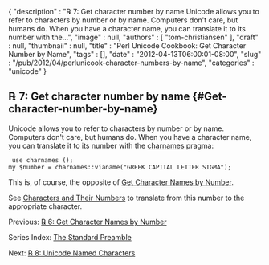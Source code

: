 {
   "description" : "℞ 7: Get character number by name Unicode allows you to refer to characters by number or by name. Computers don't care, but humans do. When you have a character name, you can translate it to its number with the...",
   "image" : null,
   "authors" : [
      "tom-christiansen"
   ],
   "draft" : null,
   "thumbnail" : null,
   "title" : "Perl Unicode Cookbook: Get Character Number by Name",
   "tags" : [],
   "date" : "2012-04-13T06:00:01-08:00",
   "slug" : "/pub/2012/04/perlunicook-character-numbers-by-name",
   "categories" : "unicode"
}





℞ 7: Get character number by name {#Get-character-number-by-name}
---------------------------------

Unicode allows you to refer to characters by number or by name.
Computers don't care, but humans do. When you have a character name, you
can translate it to its number with the
[charnames](http://perldoc.perl.org/charnames.html) pragma:

     use charnames ();
    my $number = charnames::vianame("GREEK CAPITAL LETTER SIGMA");

This is, of course, the opposite of [Get Character Names by
Number](/media/_pub_2012_04_perlunicook-character-numbers-by-name/perlunicook-character-names-by-number.html).

See [Characters and Their
Numbers](/media/_pub_2012_04_perlunicook-character-numbers-by-name/perlunicook-chars-and-their-nums.html)
to translate from this number to the appropriate character.

Previous: [℞ 6: Get Character Names by
Number](/media/_pub_2012_04_perlunicook-character-numbers-by-name/perlunicook-character-names-by-number.html)

Series Index: [The Standard
Preamble](/media/_pub_2012_04_perlunicook-character-numbers-by-name/perlunicook-standard-preamble.html)

Next: [℞ 8: Unicode Named
Characters](/media/_pub_2012_04_perlunicook-character-numbers-by-name/perlunicook-unicode-named-characters.html)



